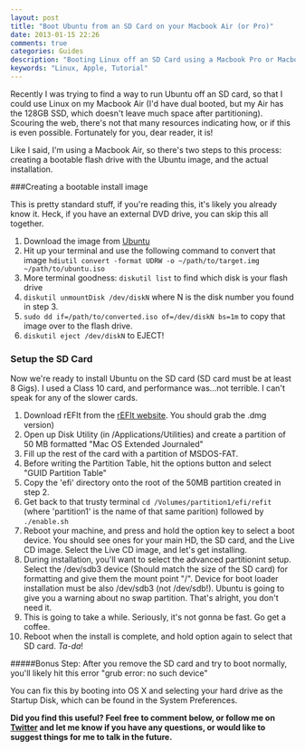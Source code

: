 ```yaml
---
layout: post
title: "Boot Ubuntu from an SD Card on your Macbook Air (or Pro)"
date: 2013-01-15 22:26
comments: true
categories: Guides
description: "Booting Linux off an SD Card using a Macbook Pro or Macbook Air"
keywords: "Linux, Apple, Tutorial"
---
```


Recently I was trying to find a way to run Ubuntu off an SD card, so that I could use Linux on my Macbook Air (I'd have dual booted, but my Air has the 128GB SSD, which doesn't leave much space after partitioning). Scouring the web, there's not that many resources indicating how, or if this is even possible. Fortunately for you, dear reader, it is! 

Like I said, I'm using a Macbook Air, so there's two steps to this process: creating a bootable flash drive with the Ubuntu image, and the actual installation. 

<!-- more -->

###Creating a bootable install image

This is pretty standard stuff, if you're reading this, it's likely you already know it. Heck, if you have an external DVD drive, you can skip this all together. 

1. Download the image from [Ubuntu](http://www.ubuntu.com/)
2. Hit up your terminal and use the following command to convert that image `hdiutil convert -format UDRW -o ~/path/to/target.img ~/path/to/ubuntu.iso`
3. More terminal goodness: `diskutil list` to find which disk is your flash drive
4. `diskutil unmountDisk /dev/diskN` where N is the disk number you found in step 3.
5. `sudo dd if=/path/to/converted.iso of=/dev/diskN bs=1m` to copy that image over to the flash drive.
6. `diskutil eject /dev/diskN` to EJECT!


### Setup the SD Card

Now we're ready to install Ubuntu on the SD card (SD card must be at least 8 Gigs). I used a Class 10 card, and performance was…not terrible. I can't speak for any of the slower cards.

1. Download rEFIt from the [rEFIt website](http://refit.sourceforge.net/). You should grab the .dmg version)
2. Open up Disk Utility (in /Applications/Utilities) and create a partition of 50 MB formatted "Mac OS Extended Journaled"
3. Fill up the rest of the card with a partition of MSDOS-FAT. 
4. Before writing the Partition Table, hit the options button and select "GUID Partition Table"
5. Copy the 'efi' directory onto the root of the 50MB partition created in step 2.
6. Get back to that trusty terminal `cd /Volumes/partition1/efi/refit` (where 'partition1' is the name of that same parition) followed by `./enable.sh`
7. Reboot your machine, and press and hold the option key to select a boot device. You should see ones for your main HD, the SD card, and the Live CD image. Select the Live CD image, and let's get installing.
8. During installation, you'll want to select the advanced partitionint setup. Select the /dev/sdb3 device (Should match the size of the SD card) for formatting and give them the mount point "/". Device for boot loader installation must be also /dev/sdb3 (not /dev/sdb!). Ubuntu is going to give you a warning about no swap partition. That's alright, you don't need it.
9. This is going to take a while. Seriously, it's not gonna be fast. Go get a coffee.
10. Reboot when the install is complete, and hold option again to select that SD card. *Ta-da*!

#####Bonus Step:
After you remove the SD card and try to boot normally, you'll likely hit this error "grub error: no such device"

You can fix this by booting into OS X and selecting your hard drive as the Startup Disk, which can be found in the System Preferences.


**Did you find this useful? Feel free to comment below, or follow me on [Twitter](http://www.twitter.com/m_evans10) and let me know if you have any questions, or would like to suggest things for me to talk in the future.**